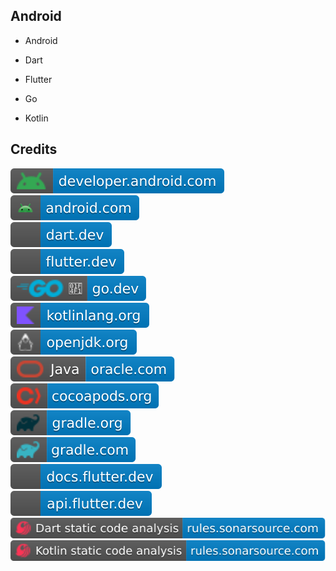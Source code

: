 Android
-------

- Android

- Dart

- Flutter

- Go

- Kotlin

Credits
-------
[![image](
Credits/developer.android.com.svg)](https://developer.android.com/)  
[![image](
Credits/android.com.svg)](https://android.com/)  
[![image](
Credits/dart.dev.svg)](https://dart.dev/)  
[![image](
Credits/flutter.dev.svg)](https://flutter.dev/)  
[![image](
Credits/Mobile.go.dev.svg)](https://go.dev/wiki/Mobile/)  
[![image](
Credits/kotlinlang.org.svg)](https://kotlinlang.org/)  
[![image](
Credits/openjdk.org.svg)](https://openjdk.org/)  
[![image](
Credits/Java-oracle.com.svg)](https://oracle.com/java/)  
[![image](
Credits/cocoapods.org.svg)](https://cocoapods.org/)  
[![image](
Credits/gradle.org.svg)](https://gradle.org/)  
[![image](
Credits/gradle.com.svg)](https://gradle.com/)  
[![image](
Credits/docs.flutter.dev.svg)](https://docs.flutter.dev/)  
[![image](
Credits/api.flutter.dev.svg)](https://api.flutter.dev/)  
[![image](
Credits/Dart-static-code-analysis-rules.sonarsource.com.svg)](https://rules.sonarsource.com/dart/)  
[![image](
Credits/Kotlin-static-code-analysis-rules.sonarsource.com.svg)](https://rules.sonarsource.com/kotlin/)